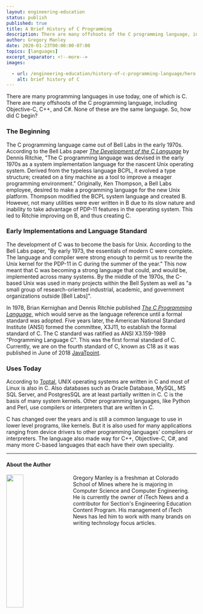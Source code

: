 ```yaml
---
layout: engineering-education
status: publish
published: true
title: A Brief History of C Programming
description: There are many offshoots of the C programming language, including Objective-C, C++, and C#. None of these are the same language. Here's a brief history of C.
author: Gregory Manley
date: 2020-01-23T00:00:00-07:00
topics: [languages]
excerpt_separator: <!--more-->
images:

  - url: /engineering-education/history-of-c-programming-language/hero.jpg
    alt: brief history of C
---
```

There are many programming languages in use today, one of which is C. There are many offshoots of the C programming language, including Objective-C, C++, and C#. None of these are the same language. So, how did C begin?
<!--more-->

### The Beginning
The C programming language came out of Bell Labs in the early 1970s. According to the Bell Labs paper [<i>The Development of the C Language</i>](https://www.bell-labs.com/usr/dmr/www/chist.html) by Dennis Ritchie, "The C programming language was devised in the early 1970s as a system implementation language for the nascent Unix operating system. Derived from the typeless language BCPL, it evolved a type structure; created on a tiny machine as a tool to improve a meager programming environment." Originally, Ken Thompson, a Bell Labs employee, desired to make a programming language for the new Unix platform. Thompson modified the BCPL system language and created B. However, not many utilities were ever written in B due to its slow nature and inability to take advantage of PDP-11 features in the operating system. This led to Ritchie improving on B, and thus creating C.

### Early Implementations and Language Standard
The development of C was to become the basis for Unix. According to the Bell Labs paper, "By early 1973, the essentials of modern C were complete. The language and compiler were strong enough to permit us to rewrite the Unix kernel for the PDP-11 in C during the summer of the year." This now meant that C was becoming a strong language that could, and would be, implemented across many systems. By the middle of the 1970s, the C-based Unix was used in many projects within the Bell System as well as "a small group of research-oriented industrial, academic, and government organizations outside [Bell Labs]".

In 1978, Brian Kernighan and Dennis Ritchie published [<i>The C Programming Language</i>](https://www.amazon.com/Programming-Language-2nd-Brian-Kernighan/dp/0131103628), which would serve as the language reference until a formal standard was adopted. Five years later, the American National Standard Institute (ANSI) formed the committee, X3J11, to establish the formal standard of C. The C standard was ratified as ANSI X3.159-1989 "Programming Language C". This was the first formal standard of C. Currently, we are on the fourth standard of C, known as C18 as it was published in June of 2018 [JavaTpoint](https://www.javatpoint.com/history-of-c-language).

### Uses Today
According to [Toptal](https://www.toptal.com/c/after-all-these-years-the-world-is-still-powered-by-c-programming), UNIX operating systems are written in C and most of Linux is also in C. Also databases such as Oracle Database, MySQL, MS SQL Server, and PostgresSQL are at least partially written in C. C is the basis of many system kernels. Other programming languages, like Python and Perl, use compilers or interpreters that are written in C.

C has changed over the years and is still a common language to use in lower level programs, like kernels. But it is also used for many applications ranging from device drivers to other programming languages' compilers or interpreters. The language also made way for C++, Objective-C, C#, and many more C-based languages that each have their own speciality.

---

#### About the Author
<img style="float: left; padding-right: 5%; margin-bottom: 10px; width:30%;" src="/engineering-education/authors/gregory-manley/avatar.jpg">Gregory Manley is a freshman at Colorado School of Mines where he is majoring in Computer Science and Computer Engineering. He is currently the owner of iTech News and a contributor for Section's Engineering Education Content Program. His management of iTech News has led him to work with many brands on writing technology focus articles.
